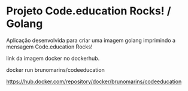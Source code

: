 # Projeto Code.education Rocks! / Golang

Aplicação desenvolvida para criar uma imagem golang imprimindo a
mensagem Code.education Rocks!

link da imagem docker no dockerhub.

docker run brunomarins/codeeducation

https://hub.docker.com/repository/docker/brunomarins/codeeducation
